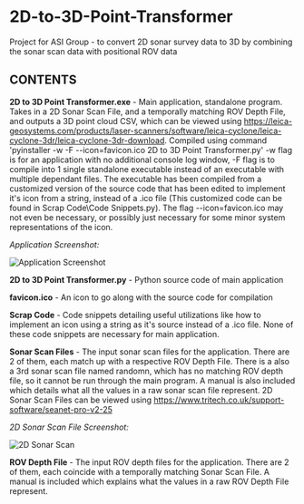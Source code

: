 # 2D-to-3D-Point-Transformer
Project for ASI Group - to convert 2D sonar survey data to 3D by combining the sonar scan data with positional ROV data

## CONTENTS

**2D to 3D Point Transformer.exe** - Main application, standalone program. Takes in a 2D Sonar Scan File, and a temporally matching ROV Depth File, and outputs a 3D point cloud CSV, which can be viewed using https://leica-geosystems.com/products/laser-scanners/software/leica-cyclone/leica-cyclone-3dr/leica-cyclone-3dr-download. Compiled using command 'pyinstaller -w -F --icon=favicon.ico 2D to 3D Point Transformer.py' -w flag is for an application with no additional console log window, -F flag is to compile into 1 single standalone executable instead of an executable with multiple dependant files. The executable has been compiled from a customized version of the source code that has been edited to implement it's icon from a string, instead of a .ico file (This customized code can be found in Scrap Code\Code Snippets.py). The flag --icon=favicon.ico may not even be necessary, or possibly just necessary for some minor system representations of the icon.

*Application Screenshot:*

![Application Screenshot](https://i.imgur.com/K9SkfpC.jpg)

**2D to 3D Point Transformer.py** - Python source code of main application

**favicon.ico** - An icon to go along with the source code for compilation 

**Scrap Code** - Code snippets detailing useful utilizations like how to implement an icon using a string as it's source instead of a .ico file. None of these code snippets are necessary for main application.

**Sonar Scan Files** - The input sonar scan files for the application. There are 2 of them, each match up with a respective ROV Depth File. There is a also a 3rd sonar scan file named randomn, which has no matching ROV depth file, so it cannot be run through the main program. A manual is also included which details what all the values in a raw sonar scan file represent. 2D Sonar Scan Files can be viewed using https://www.tritech.co.uk/support-software/seanet-pro-v2-25

*2D Sonar Scan File Screenshot:*

![2D Sonar Scan](https://i.imgur.com/FSPwljY.jpg)

**ROV Depth File** - The input ROV depth files for the application. There are 2 of them, each coincide with a temporally matching Sonar Scan File. A manual is included which explains what the values in a raw ROV Depth File represent.
